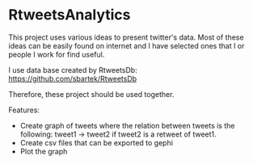 # RtweetsAnalytics

This project uses various ideas to present twitter's data. Most of
these ideas can be easily found on internet and I have selected ones
that I or people I work for find useful.

I use data base created by RtweetsDb:
https://github.com/sbartek/RtweetsDb

Therefore, these project should be used together.

Features:
* Create graph of tweets where the relation between tweets is the
following: tweet1 -> tweet2 if tweet2 is a retweet of tweet1.
* Create csv files that can be exported to gephi
* Plot the graph




